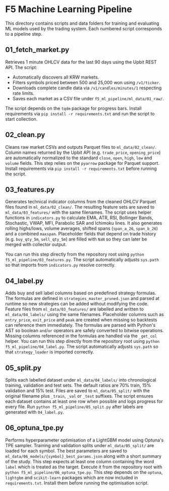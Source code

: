# F5 Machine Learning Pipeline

This directory contains scripts and data folders for training and evaluating ML models used by the trading system. Each numbered script corresponds to a pipeline step.

## 01_fetch_market.py
Retrieves 1 minute OHLCV data for the last 90 days using the Upbit REST API. The script:

- Automatically discovers all KRW markets.
- Filters symbols priced between 500 and 25,000 won using `/v1/ticker`.
- Downloads complete candle data via `/v1/candles/minutes/1` respecting rate limits.
- Saves each market as a CSV file under `f5_ml_pipeline/ml_data/01_raw/`.

The script depends on the `tqdm` package for progress bars. Install requirements
via `pip install -r requirements.txt` and run the script to start collection.

## 02_clean.py
Cleans raw market CSVs and outputs Parquet files to `ml_data/02_clean/`.
Column names returned by the Upbit API (e.g. `trade_price`, `opening_price`)
are automatically normalized to the standard `close`, `open`, `high`, `low`
and `volume` fields. This step relies on the `pyarrow` package for Parquet
support. Install requirements via `pip install -r requirements.txt` before
running the script.
## 03_features.py
Generates technical indicator columns from the cleaned OHLCV Parquet files found in `ml_data/02_clean/`.
The resulting feature sets are saved to `ml_data/03_features/` with the same filenames.
The script uses helper functions in `indicators.py` to calculate EMA, ATR, RSI,
Bollinger Bands, Stochastic, VWAP, MFI, Parabolic SAR and Ichimoku lines. It
also generates rolling highs/lows, volume averages, shifted spans
(`span_a_26`, `span_b_26`) and a combined `maxspan`. Placeholder fields that
depend on trade history (e.g. `buy_qty_5m`, `sell_qty_5m`) are filled with `NaN`
so they can later be merged with collector output.

You can run this step directly from the repository root using
`python f5_ml_pipeline/03_features.py`. The script automatically adjusts
`sys.path` so that imports from `indicators.py` resolve correctly.

## 04_label.py
Adds buy and sell label columns based on predefined strategy formulas.
The formulas are defined in `strategies_master_pruned.json` and parsed at
runtime so new strategies can be added without modifying the code. Feature
files from `ml_data/03_features/` are labelled and written to
`ml_data/04_labels/` using the same filenames. Placeholder columns such as
`entry_price`, `exit_price` and `peak` are created when missing so backtests can
reference them immediately. The formulas are parsed with Python's AST so boolean
`and`/`or` operators are safely converted to bitwise operations. Missing columns
referenced in the formulas are handled via the `_get_col` helper. You can run
this step directly from the repository root using `python f5_ml_pipeline/04_label.py`.
The script automatically adjusts `sys.path` so that `strategy_loader` is
imported correctly.
## 05_split.py
Splits each labelled dataset under `ml_data/04_labels/` into chronological training,
validation and test sets. The default ratios are 70% train, 15% validation and
15% test. Files are saved to `ml_data/05_split/` with the original filename
plus `_train`, `_val` or `_test` suffixes. The script ensures each dataset
contains at least one row when possible and logs progress for every file.
Run `python f5_ml_pipeline/05_split.py` after labels are generated with `04_label.py`.

## 06_optuna_tpe.py
Performs hyperparameter optimisation of a LightGBM model using Optuna's
TPE sampler. Training and validation splits under `ml_data/05_split/` are
loaded for each symbol. The best parameters are saved to
`ml_data/06_models/{symbol}_best_params.json` along with a short summary of the
study. This step expects at least one column containing the word `label` which
is treated as the target.
Execute it from the repository root with `python f5_ml_pipeline/06_optuna_tpe.py`.
This step depends on the `optuna`, `lightgbm` and `scikit-learn` packages
which are now included in `requirements.txt`. Install them before running
the optimisation script.
